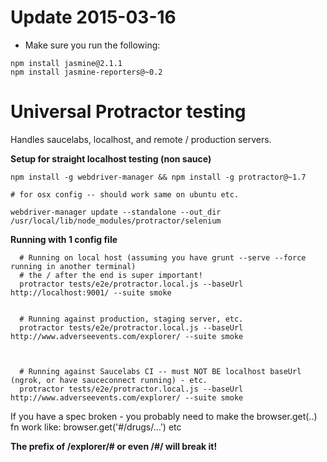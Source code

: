 Update 2015-03-16
====================
* Make sure you run the following:

```
npm install jasmine@2.1.1
npm install jasmine-reporters@~0.2

```

Universal Protractor testing
=====================

Handles saucelabs, localhost, and remote / production servers.

**Setup for straight localhost testing (non sauce)**

```
npm install -g webdriver-manager && npm install -g protractor@~1.7

# for osx config -- should work same on ubuntu etc.

webdriver-manager update --standalone --out_dir /usr/local/lib/node_modules/protractor/selenium

```

**Running with 1 config file**

```
  # Running on local host (assuming you have grunt --serve --force running in another terminal)
  # the / after the end is super important!
  protractor tests/e2e/protractor.local.js --baseUrl http://localhost:9001/ --suite smoke


  # Running against production, staging server, etc.
  protractor tests/e2e/protractor.local.js --baseUrl http://www.adverseevents.com/explorer/ --suite smoke



  # Running against Saucelabs CI -- must NOT BE localhost baseUrl (ngrok, or have sauceconnect running) - etc.
  protractor tests/e2e/protractor.local.js --baseUrl http://www.adverseevents.com/explorer/ --suite smoke

```

If you have a spec broken - you probably need to make the browser.get(..) fn work like: browser.get('#/drugs/...') etc

  **The prefix of /explorer/# or even /#/ will break it!**
